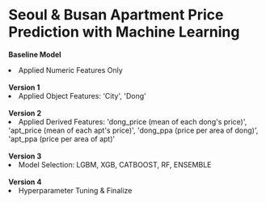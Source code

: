 # Seoul & Busan Apartment Price Prediction with Machine Learning

<strong>Baseline Model</strong>
<li>
Applied Numeric Features Only
</li>

<br>
<strong>Version 1</strong>
<li>
Applied Object Features: 'City', 'Dong'
</li>

<br>
<strong>Version 2</strong>
<br>
<li>
Applied Derived Features: 'dong_price (mean of each dong's price)', 'apt_price (mean of each apt's price)', 'dong_ppa (price per area of dong)', 'apt_ppa (price per area of apt)'
</li>

<br>
<strong>Version 3</strong>
<br>
<li>
Model Selection: LGBM, XGB, CATBOOST, RF, ENSEMBLE
</li>

<br>
<strong>Version 4</strong>
<br>
<li>
Hyperparameter Tuning & Finalize
</li>


